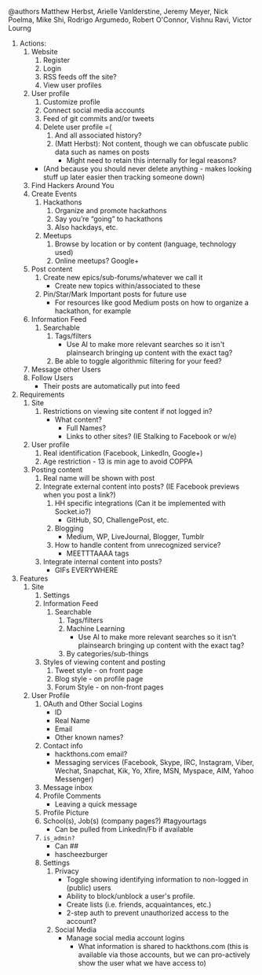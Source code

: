 @authors Matthew Herbst, Arielle Vanlderstine, Jeremy Meyer, Nick Poelma, Mike Shi, Rodrigo Argumedo, Robert O'Connor, Vishnu Ravi, Victor Lourng

1. Actions:
	1. Website
		1. Register
		2. Login
		3. RSS feeds off the site?
		4. View user profiles
	2. User profile
		1. Customize profile
		2. Connect social media accounts
		3. Feed of git commits and/or tweets
		4. Delete user profile =(
			1. And all associated history?
			2. (Matt Herbst): Not content, though we can obfuscate public data such as names on posts
				* Might need to retain this internally for legal reasons?
		* (And because you should never delete anything - makes looking stuff up later easier then tracking someone down)
	3. Find Hackers Around You
	4. Create Events
		1. Hackathons
			1. Organize and promote hackathons
			2. Say you’re “going” to hackathons
			3. Also hackdays, etc.
		2. Meetups
			1. Browse by location or by content (language, technology used)
			2. Online meetups? Google+
	5. Post content
		1. Create new epics/sub-forums/whatever we call it
			* Create new topics within/associated to these
		2. Pin/Star/Mark Important posts for future use
			* For resources like good Medium posts on how to organize a hackathon, for example
	6. Information Feed
		1. Searchable
			1. Tags/filters
				* Use AI to make more relevant searches so it isn't plainsearch bringing up content with the exact tag?
			2. Be able to toggle algorithmic filtering for your feed?
	7. Message other Users
	8. Follow Users
		* Their posts are automatically put into feed
2. Requirements
	1. Site
		1. Restrictions on viewing site content if not logged in?
			* What content?
				* Full Names?
				* Links to other sites? (IE Stalking to Facebook or w/e)
	2. User profile
		1. Real identification (Facebook, LinkedIn, Google+)
		2. Age restriction - 13 is min age to avoid COPPA
	3. Posting content
		1. Real name will be shown with post
		2. Integrate external content into posts? (IE Facebook previews when you post a link?)
			1. HH specific integrations (Can it be implemented with Socket.io?)
				* GitHub, SO, ChallengePost, etc.
			2. Blogging
				* Medium, WP, LiveJournal, Blogger, Tumblr
			3. How to handle content from unrecognized service?
				* MEETTTAAAA tags
		3. Integrate internal content into posts?
			* GIFs EVERYWHERE
3. Features
	1. Site
		1. Settings
		2. Information Feed
			1. Searchable
				1. Tags/filters
				2. Machine Learning
					* Use AI to make more relevant searches so it isn't plainsearch bringing up content with the exact tag?
				3. By categories/sub-things
		3. Styles of viewing content and posting
			1. Tweet style - on front page
			2. Blog style - on profile page
			3. Forum Style - on non-front pages
	2. User Profile
		1. OAuth and Other Social Logins
			* ID
			* Real Name
			* Email
			* Other known names?
		2. Contact info
			* hackthons.com email?
			* Messaging services (Facebook, Skype, IRC, Instagram, Viber, Wechat, Snapchat, Kik, Yo, Xfire, MSN, Myspace, AIM, Yahoo Messenger)
		3. Message inbox
		4. Profile Comments
			* Leaving a quick message
		5. Profile Picture
		6. School(s), Job(s) (company pages?) #tagyourtags
			* Can be pulled from LinkedIn/Fb if available
		7. `is_admin?`
			* Can ##
			* hascheezburger
		8. Settings
			1. Privacy
				* Toggle showing identifying information to non-logged in (public) users
				* Ability to block/unblock a user's profile.
				* Create lists (i.e. friends, acquaintances, etc.)
				* 2-step auth to prevent unauthorized access to the account?
			1. Social Media
				* Manage social media account logins
				  * What information is shared to hackthons.com (this is available via those accounts, but we can pro-actively show the user what we have access to)
